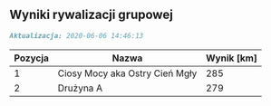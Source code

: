 ## Wyniki rywalizacji grupowej

```markdown
Aktualizacja: 2020-06-06 14:46:13
```

Pozycja | Nazwa | Wynik [km] |
------------ | -------------  | -------------
 1 |Ciosy Mocy aka Ostry Cień Mgły | 285 
 2 |Drużyna A | 279